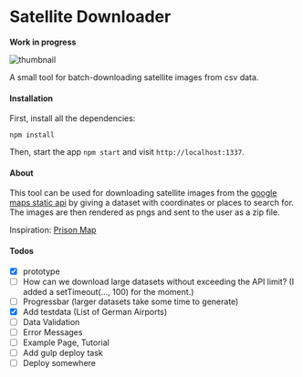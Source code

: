 # Satellite Downloader

**Work in progress**

![thumbnail](https://raw.githubusercontent.com/wbkd/satellite-downloader/master/thumbnail.png)


A small tool for batch-downloading satellite images from csv data.

#### Installation

First, install all the dependencies:

```
npm install
```

Then, start the app ```npm start``` and visit ```http://localhost:1337```.

#### About

This tool can be used for downloading satellite images from the [google maps static api](https://developers.google.com/maps/documentation/staticmaps/) by giving a dataset with coordinates or places to search for. The images are then rendered as pngs and sent to the user as a zip file.

Inspiration: [Prison Map](http://prisonmap.com/)

#### Todos

- [X] prototype
- [ ] How can we download large datasets without exceeding the API limit? (I added a setTimeout(..., 100) for the moment.)
- [ ] Progressbar (larger datasets take some time to generate)
- [X] Add testdata (List of German Airports)
- [ ] Data Validation
- [ ] Error Messages
- [ ] Example Page, Tutorial
- [ ] Add gulp deploy task
- [ ] Deploy somewhere
